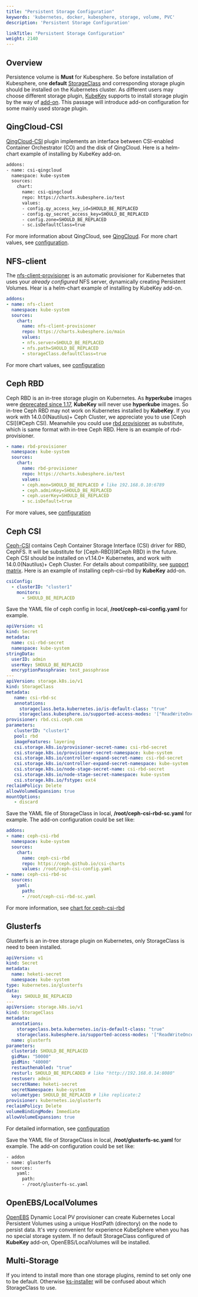 ```yaml
---
title: "Persistent Storage Configuration"
keywords: 'kubernetes, docker, kubesphere, storage, volume, PVC'
description: 'Persistent Storage Configuration'

linkTitle: "Persistent Storage Configuration"
weight: 2140
---
```

## Overview
Persistence volume is **Must** for Kubesphere. So before installation of Kubesphere,  one **default** 
[StorageClass](https://kubernetes.io/docs/concepts/storage/storage-classes/) and corresponding storage plugin should be installed on the Kubernetes cluster.
As different users may choose different storage plugin, [KubeKey](https://github.com/kubesphere/kubekey) supports to install storage plugin by the way of 
[add-on](https://github.com/kubesphere/kubekey/blob/v1.0.0/docs/addons.md). This passage will introduce add-on configuration for some mainly used storage plugin.

## QingCloud-CSI
[QingCloud-CSI](https://github.com/yunify/qingcloud-csi) plugin implements an interface between CSI-enabled Container Orchestrator (CO) and the disk of QingCloud. 
Here is a helm-chart example of installing by KubeKey add-on. 
```bash
addons:
- name: csi-qingcloud
  namespace: kube-system
  sources:
    chart:
      name: csi-qingcloud
      repo: https://charts.kubesphere.io/test
      values:
      - config.qy_access_key_id=SHOULD_BE_REPLACED
      - config.qy_secret_access_key=SHOULD_BE_REPLACED
      - config.zone=SHOULD_BE_REPLACED
      - sc.isDefaultClass=true
```
For more information about QingCloud, see [QingCloud](https://www.qingcloud.com/). 
For more chart values, see [configuration](https://github.com/kubesphere/helm-charts/tree/master/src/test/csi-qingcloud#configuration).

## NFS-client
The [nfs-client-provisioner](https://github.com/kubernetes-incubator/external-storage/tree/master/nfs-client) is an automatic provisioner for Kubernetes that uses your 
*already configured* NFS server, dynamically creating Persistent Volumes.
Hear is a helm-chart example of installing by KubeKey add-on.
```yaml
addons:
- name: nfs-client
  namespace: kube-system
  sources:
    chart:
      name: nfs-client-provisioner
      repo: https://charts.kubesphere.io/main
      values:
      - nfs.server=SHOULD_BE_REPLACED
      - nfs.path=SHOULD_BE_REPLACED
      - storageClass.defaultClass=true
```
For more chart values, see [configuration](https://github.com/kubesphere/helm-charts/tree/master/src/main/csi-nfs-provisioner#configuration)

## Ceph RBD
Ceph RBD is an in-tree storage plugin on Kubernetes. As **hyperkube** images were [deprecated since 1.17](https://github.com/kubernetes/kubernetes/pull/85094), 
**KubeKey** will never use **hyperkube** images. So in-tree Ceph RBD may not work on Kubernetes installed by **KubeKey**. 
If you work with 14.0.0(Nautilus)+ Ceph Cluster, we appreciate you to use [Ceph CSI](#Ceph CSI). 
Meanwhile you could use [rbd provisioner](https://github.com/kubernetes-incubator/external-storage/tree/master/ceph/rbd) as substitute, which is same format with in-tree Ceph RBD. 
Here is an example of rbd-provisioner. 
```yaml
- name: rbd-provisioner
  namespace: kube-system
  sources:
    chart:
      name: rbd-provisioner
      repo: https://charts.kubesphere.io/test
      values:
      - ceph.mon=SHOULD_BE_REPLACED # like 192.168.0.10:6789
      - ceph.adminKey=SHOULD_BE_REPLACED
      - ceph.userKey=SHOULD_BE_REPLACED
      - sc.isDefault=true
```
For more values, see [configuration](https://github.com/kubesphere/helm-charts/tree/master/src/test/rbd-provisioner#configuration)

## Ceph CSI
[Ceph-CSI](https://github.com/ceph/ceph-csi) contains Ceph Container Storage Interface (CSI) driver for RBD, CephFS. It will be substitute for [Ceph-RBD](#Ceph RBD) in the future.
Ceph CSI should be installed on v1.14.0+ Kubernetes, and work with 14.0.0(Nautilus)+ Ceph Cluster.
For details about compatibility, see [support matrix](https://github.com/ceph/ceph-csi#support-matrix).	Here is an example of installing ceph-csi-rbd by **KubeKey** add-on.
```yaml
csiConfig:
  - clusterID: "cluster1"
    monitors:
      - SHOULD_BE_REPLACED 
```
Save the YAML file of ceph config in local, **/root/ceph-csi-config.yaml** for example. 

```yaml
apiVersion: v1
kind: Secret
metadata:
  name: csi-rbd-secret
  namespace: kube-system
stringData:
  userID: admin
  userKey: SHOULD_BE_REPLACED
  encryptionPassphrase: test_passphrase
---
apiVersion: storage.k8s.io/v1
kind: StorageClass
metadata:
   name: csi-rbd-sc
   annotations:
     storageclass.beta.kubernetes.io/is-default-class: "true"
     storageclass.kubesphere.io/supported-access-modes: '["ReadWriteOnce","ReadOnlyMany","ReadWriteMany"]'
provisioner: rbd.csi.ceph.com
parameters:
   clusterID: "cluster1"
   pool: rbd
   imageFeatures: layering
   csi.storage.k8s.io/provisioner-secret-name: csi-rbd-secret
   csi.storage.k8s.io/provisioner-secret-namespace: kube-system
   csi.storage.k8s.io/controller-expand-secret-name: csi-rbd-secret
   csi.storage.k8s.io/controller-expand-secret-namespace: kube-system
   csi.storage.k8s.io/node-stage-secret-name: csi-rbd-secret
   csi.storage.k8s.io/node-stage-secret-namespace: kube-system
   csi.storage.k8s.io/fstype: ext4
reclaimPolicy: Delete
allowVolumeExpansion: true
mountOptions:
   - discard
```
Save the YAML file of StorageClass in local, **/root/ceph-csi-rbd-sc.yaml** for example. The add-on configuration could be set like:

```yaml
addons: 
- name: ceph-csi-rbd
  namespace: kube-system
  sources:
    chart:
      name: ceph-csi-rbd
      repo: https://ceph.github.io/csi-charts
      values: /root/ceph-csi-config.yaml
- name: ceph-csi-rbd-sc
  sources:
    yaml:
      path:
      - /root/ceph-csi-rbd-sc.yaml
```
For more information, see [chart for ceph-csi-rbd](https://github.com/ceph/ceph-csi/tree/master/charts/ceph-csi-rbd)


## Glusterfs
Glusterfs is an in-tree storage plugin on Kubernetes, only StorageClass is need to been installed. 
```yaml
apiVersion: v1
kind: Secret
metadata:
  name: heketi-secret
  namespace: kube-system
type: kubernetes.io/glusterfs
data:
  key: SHOULD_BE_REPLACED
---
apiVersion: storage.k8s.io/v1
kind: StorageClass
metadata:
  annotations:
    storageclass.beta.kubernetes.io/is-default-class: "true"
    storageclass.kubesphere.io/supported-access-modes: '["ReadWriteOnce","ReadOnlyMany","ReadWriteMany"]'
  name: glusterfs
parameters:
  clusterid: SHOULD_BE_REPLACED 
  gidMax: "50000"
  gidMin: "40000"
  restauthenabled: "true"
  resturl: SHOULD_BE_REPLCADED # like "http://192.168.0.14:8080"
  restuser: admin
  secretName: heketi-secret
  secretNamespace: kube-system
  volumetype: SHOULD_BE_REPLACED # like replicate:2
provisioner: kubernetes.io/glusterfs
reclaimPolicy: Delete
volumeBindingMode: Immediate
allowVolumeExpansion: true
```
For detailed information, see [configuration](https://kubernetes.io/docs/concepts/storage/storage-classes/#glusterfs) 

Save the YAML file of StorageClass in local, **/root/glusterfs-sc.yaml** for example. The add-on configuration could be set like:
```bash
- addon
- name: glusterfs
  sources:
    yaml:
      path:
      - /root/glusterfs-sc.yaml
```

## OpenEBS/LocalVolumes
[OpenEBS](https://github.com/openebs/openebs) Dynamic Local PV provisioner can create Kubernetes Local Persistent Volumes using a unique 
HostPath (directory) on the node to persist data. It's very convenient for experience KubeSphere when you has no special storage system.
If no default StorageClass configured of **KubeKey** add-on, OpenEBS/LocalVolumes will be installed.

## Multi-Storage
If you intend to install more than one storage plugins, remind to set only one to be default. 
Otherwise [ks-installer](https://github.com/kubesphere/ks-installer) will be confused about which StorageClass to use. 
